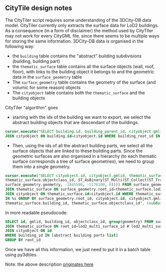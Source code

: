## CityTile design notes

The CityTiler script requires some understanding of the 3DCity-DB data model.
CityTiler currently only extracts the surface data for LoD2 buildings.
As a consequence (in a form of disclaimer) the method used by CityTIler may not work for every CityGML file, since there seems to be multiple ways for storing the same information. 
3DCity-DB data is organised in the following way:
 * the `building` table contains the "abstract" building subdivisions (building, building part)
* the `thematic_surface` table contains all the surface objects (wall, roof, floor), with links to the building object it belongs to and the geometric data in the `surface_geometry` table
* The `surface_geometry` table contains the geometry of the surface (and volumic for some reason) objects
* The `cityobject` table contains both the `thematic_surface` and the building objects

CityTiler "algorithm" goes
 - starting with the ids of the building we want to export, we select the abstract building objects that are descendant of the buildings.
```sql
cursor.execute("SELECT building.id, building_parent_id, cityobject.gmlid, cityobject.objectclass_id FROM building
JOIN cityobject ON building.id=cityobject.id WHERE building_root_id IN %s", (buildingIds,))
```
 - Then, using the ids of all the abstract building parts, we select all the surface objects that are linked to these building parts. Since the geometric surfaces are also organised in a hierarchy (to each thematic surface corresponds a tree of surface geometries), we need to group them into a single geometry.
```sql
cursor.execute("SELECT cityobject.id, cityobject.gmlid, thematic_surface.building_id,
thematic_surface.objectclass_id, ST_AsBinary(ST_Multi(ST_Collect(ST_Translate(
surface_geometry.geometry, -1845500, -5176100, 0)))) FROM surface_geometry
JOIN thematic_surface ON surface_geometry.root_id=thematic_surface.lod2_multi_surface_id
JOIN cityobject ON thematic_surface.id=cityobject.id WHERE thematic_surface.building_id
IN %s GROUP BY surface_geometry.root_id, cityobject.id, cityobject.gmlid,
thematic_surface.building_id, thematic_surface.objectclass_id", (subBuildingIds,))
```
In more readable pseudocode: 
```sql
SELECT id, gmlid, building_id, objectclass_id, group(geometry) FROM surface_geometry 
JOIN thematic_surface ON root_id=lod2_multi_surface_id # lod2_multi_surface_id only points on the root of the geometry tree
JOIN cityobject ON id
WHERE building_id IN [abstract building parts list]
GROUP BY root_id
```
Once we have all this information, we just need to put it in a batch table using py3dtiles.

Note: the above description [originates here](https://github.com/MEPP-team/RICT/blob/master/Doc/Devel/Design/DesignNote018.md)
